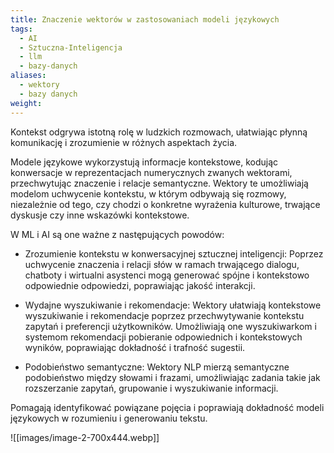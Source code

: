 ```yaml
---
title: Znaczenie wektorów w zastosowaniach modeli językowych
tags:
  - AI
  - Sztuczna-Inteligencja
  - llm
  - bazy-danych
aliases:
  - wektory
  - bazy danych
weight:
---
```

Kontekst odgrywa istotną rolę w ludzkich rozmowach, ułatwiając płynną komunikację i zrozumienie w różnych aspektach życia.

Modele językowe wykorzystują informacje kontekstowe, kodując konwersacje w reprezentacjach numerycznych zwanych wektorami, przechwytując znaczenie i relacje semantyczne. Wektory te umożliwiają modelom uchwycenie kontekstu, w którym odbywają się rozmowy, niezależnie od tego, czy chodzi o konkretne wyrażenia kulturowe, trwające dyskusje czy inne wskazówki kontekstowe.

W ML i AI są one ważne z następujących powodów:

- Zrozumienie kontekstu w konwersacyjnej sztucznej inteligencji: Poprzez uchwycenie znaczenia i relacji słów w ramach trwającego dialogu, chatboty i wirtualni asystenci mogą generować spójne i kontekstowo odpowiednie odpowiedzi, poprawiając jakość interakcji.

- Wydajne wyszukiwanie i rekomendacje: Wektory ułatwiają kontekstowe wyszukiwanie i rekomendacje poprzez przechwytywanie kontekstu zapytań i preferencji użytkowników. Umożliwiają one wyszukiwarkom i systemom rekomendacji pobieranie odpowiednich i kontekstowych wyników, poprawiając dokładność i trafność sugestii.

- Podobieństwo semantyczne: Wektory NLP mierzą semantyczne podobieństwo między słowami i frazami, umożliwiając zadania takie jak rozszerzanie zapytań, grupowanie i wyszukiwanie informacji.

Pomagają identyfikować powiązane pojęcia i poprawiają dokładność modeli językowych w rozumieniu i generowaniu tekstu.

![[images/image-2-700x444.webp]]